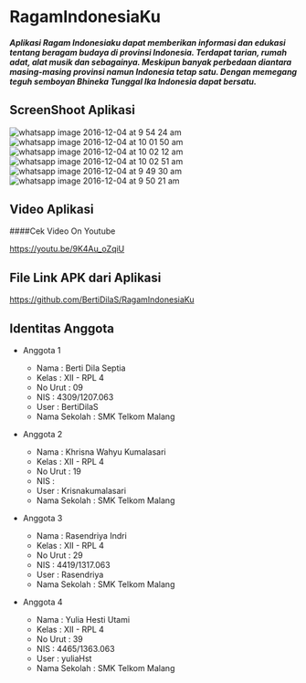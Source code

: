 # RagamIndonesiaKu

##### Aplikasi Ragam Indonesiaku dapat memberikan informasi dan edukasi tentang beragam budaya di provinsi Indonesia. Terdapat tarian, rumah adat, alat musik dan sebagainya. Meskipun banyak perbedaan diantara masing-masing provinsi namun Indonesia tetap satu. Dengan memegang teguh semboyan Bhineka Tunggal Ika Indonesia dapat bersatu.

## ScreenShoot Aplikasi
![whatsapp image 2016-12-04 at 9 54 24 am](https://cloud.githubusercontent.com/assets/22391791/20864201/15102414-ba19-11e6-8f16-17b8d7c131df.jpeg)
![whatsapp image 2016-12-04 at 10 01 50 am](https://cloud.githubusercontent.com/assets/22391791/20864202/153da268-ba19-11e6-9c66-1d6970449e19.jpeg)
![whatsapp image 2016-12-04 at 10 02 12 am](https://cloud.githubusercontent.com/assets/22391791/20864203/15668c82-ba19-11e6-9f9d-34103a7d50c9.jpeg)
![whatsapp image 2016-12-04 at 10 02 51 am](https://cloud.githubusercontent.com/assets/22391791/20864204/156cd902-ba19-11e6-96c7-b4acfe7296b1.jpeg)
![whatsapp image 2016-12-04 at 9 49 30 am](https://cloud.githubusercontent.com/assets/22391791/20864205/156f00a6-ba19-11e6-89f0-063f81bb20b7.jpeg)
![whatsapp image 2016-12-04 at 9 50 21 am](https://cloud.githubusercontent.com/assets/22391791/20864206/156f9c46-ba19-11e6-91b0-c08285cc6a52.jpeg)

## Video Aplikasi
####Cek Video On Youtube

https://youtu.be/9K4Au_oZqiU

## File Link APK dari Aplikasi
https://github.com/BertiDilaS/RagamIndonesiaKu

## Identitas Anggota
* Anggota 1
    - Nama            : Berti Dila Septia  
    - Kelas           : XII - RPL 4
    - No Urut         : 09
    - NIS             : 4309/1207.063
    - User            : BertiDilaS
    - Nama Sekolah    : SMK Telkom Malang

* Anggota 2
    - Nama            : Khrisna Wahyu Kumalasari  
    - Kelas           : XII - RPL 4
    - No Urut         : 19
    - NIS             : 
    - User            : Krisnakumalasari
    - Nama Sekolah    : SMK Telkom Malang
    
* Anggota 3
    - Nama            : Rasendriya Indri
    - Kelas           : XII - RPL 4
    - No Urut         : 29
    - NIS             : 4419/1317.063
    - User            : Rasendriya
    - Nama Sekolah    : SMK Telkom Malang
    
* Anggota 4
    - Nama            : Yulia Hesti Utami
    - Kelas           : XII - RPL 4
    - No Urut         : 39
    - NIS             : 4465/1363.063
    - User            : yuliaHst
    - Nama Sekolah    : SMK Telkom Malang
